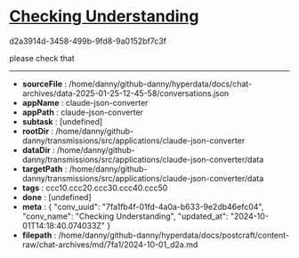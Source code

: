 # [Checking Understanding](https://claude.ai/chat/7fa1fb4f-01fd-4a0a-b633-9e2db46efc04)

d2a3914d-3458-499b-9fd8-9a0152bf7c3f

please check that

---

* **sourceFile** : /home/danny/github-danny/hyperdata/docs/chat-archives/data-2025-01-25-12-45-58/conversations.json
* **appName** : claude-json-converter
* **appPath** : claude-json-converter
* **subtask** : [undefined]
* **rootDir** : /home/danny/github-danny/transmissions/src/applications/claude-json-converter
* **dataDir** : /home/danny/github-danny/transmissions/src/applications/claude-json-converter/data
* **targetPath** : /home/danny/github-danny/transmissions/src/applications/claude-json-converter/data
* **tags** : ccc10.ccc20.ccc30.ccc40.ccc50
* **done** : [undefined]
* **meta** : {
  "conv_uuid": "7fa1fb4f-01fd-4a0a-b633-9e2db46efc04",
  "conv_name": "Checking Understanding",
  "updated_at": "2024-10-01T14:18:40.074033Z"
}
* **filepath** : /home/danny/github-danny/hyperdata/docs/postcraft/content-raw/chat-archives/md/7fa1/2024-10-01_d2a.md